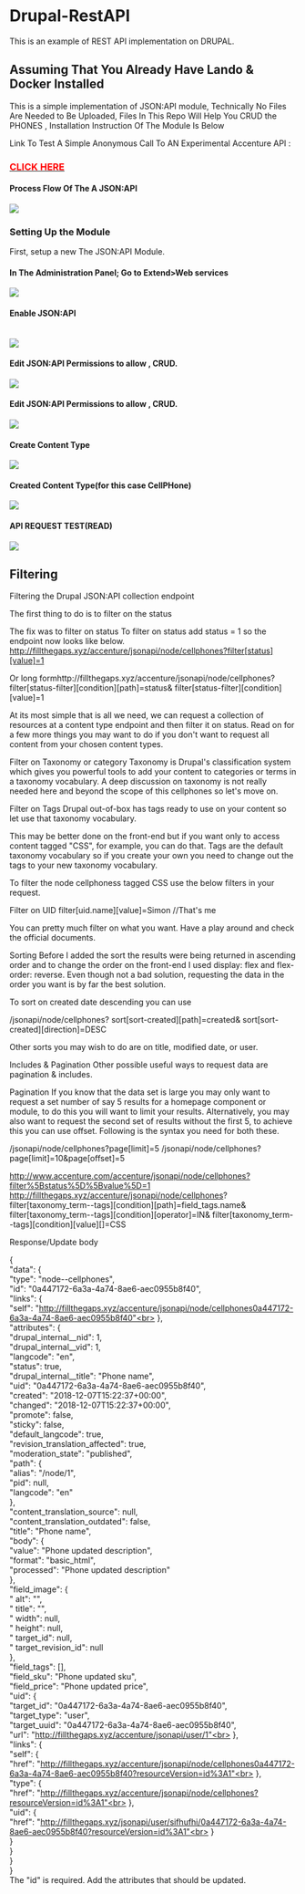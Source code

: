 # Drupal-RestAPI
This is an example of REST API implementation on DRUPAL.
<h2>Assuming That You Already Have Lando & Docker Installed</h2>
<p>This is a simple implementation of JSON:API module, Technically No Files Are Needed to Be Uploaded, Files In This Repo Will Help You CRUD the PHONES , Installation Instruction Of The Module Is Below</p>
Link To Test A Simple Anonymous Call To AN Experimental Accenture API : <a href="http://fillthegaps.xyz/accenture/jsonapi/node/cellphones?sort[sort-created][path]=created&sort[sort-created][direction]=DESC"><h3 style="color:red">CLICK HERE</H3></A>
<h4> Process Flow Of The A JSON:API </h4>
<img src="https://user-images.githubusercontent.com/13138647/184642707-07f2b3c3-f9f0-479b-ade5-e282651c5404.jpg">

<h3>Setting Up the Module</h3>
First, setup a new The JSON:API Module.
<h4>In The Administration Panel; Go to Extend>Web services</h4>
<img src="https://user-images.githubusercontent.com/13138647/184642268-75415e6d-5421-401d-96c5-f607479d42ac.PNG">
<h4> Enable JSON:API</h4>
<br>
<img src="https://user-images.githubusercontent.com/13138647/184642348-a49923e0-1e55-435a-b36a-1cd2a98c63da.PNG">
<br>

<h4> Edit JSON:API Permissions to allow , CRUD. </h4>
<img src="https://user-images.githubusercontent.com/13138647/184642428-edaf5cf5-21bd-4b5f-9380-86db6527e390.PNG">

<br>
<h4> Edit JSON:API Permissions to allow , CRUD. </h4>
<img src="https://user-images.githubusercontent.com/13138647/184642476-d7b41438-2d0d-48f1-b7b3-b2804a4024ce.PNG">
<br>
<h4>Create Content Type </h4>
<img src="https://user-images.githubusercontent.com/13138647/184642542-bd4cdf0e-0ec3-4ff7-a9a8-d875b4b278a2.PNG">
<br>
<h4>Created Content Type(for this case CellPHone) </h4>
<img src="https://user-images.githubusercontent.com/13138647/184642566-8f0ed3ae-da68-4b4a-8e21-50ad56aea8fd.PNG">
<br>
<h4>API REQUEST TEST(READ)</h4>
<img src="https://user-images.githubusercontent.com/13138647/184642656-3d9c190d-911c-4e95-8d2a-97fe2d93980e.PNG">
<br>
<h2>Filtering</h2>

Filtering the Drupal JSON:API collection endpoint

The first thing to do is to filter on the status

The fix was to filter on status
To filter on status add  status = 1 so the endpoint now looks like below.
http://fillthegaps.xyz/accenture/jsonapi/node/cellphones?filter[status][value]=1

Or long formhttp://fillthegaps.xyz/accenture/jsonapi/node/cellphones?
filter[status-filter][condition][path]=status&
filter[status-filter][condition][value]=1

At its most simple that is all we need, we can request a collection of resources at a content type endpoint and then filter it on status. Read on for a few more things you may want to do if you don't want to request all content from your chosen content types.

Filter on Taxonomy or category
Taxonomy is Drupal's classification system which gives you powerful tools to add your content to categories or terms in a taxonomy vocabulary. A deep discussion on taxonomy is not really needed here and beyond the scope of this cellphones so let's move on.

Filter on Tags
Drupal out-of-box has tags ready to use on your content so let use that taxonomy vocabulary.

This may be better done on the front-end but if you want only to access content tagged "CSS", for example, you can do that. Tags are the default taxonomy vocabulary so if you create your own you need to change out the tags to your new taxonomy vocabulary.

To filter the node cellphoness tagged CSS use the below filters in your request.

Filter on UID
filter[uid.name][value]=Simon //That's me

You can pretty much filter on what you want. Have a play around and check the official documents.

Sorting
Before I added the sort the results were being returned in ascending order and to change the order on the front-end I used display: flex and flex-order: reverse. Even though not a bad solution, requesting the data in the order you want is by far the best solution.

To sort on created date descending you can use

/jsonapi/node/cellphones?
sort[sort-created][path]=created&
sort[sort-created][direction]=DESC

Other sorts you may wish to do are on title, modified date, or user.

Includes & Pagination
Other possible useful ways to request data are pagination & includes.

Pagination
If you know that the data set is large you may only want to request a set number of say 5 results for a homepage component or module, to do this you will want to limit your results. Alternatively, you may also want to request the second set of results without the first 5, to achieve this you can use offset. Following is the syntax you need for both these.

/jsonapi/node/cellphones?page[limit]=5
/jsonapi/node/cellphones?page[limit]=10&page[offset]=5

http://www.accenture.com/accenture/jsonapi/node/cellphones?filter%5Bstatus%5D%5Bvalue%5D=1
http://fillthegaps.xyz/accenture/jsonapi/node/cellphones?
filter[taxonomy_term--tags][condition][path]=field_tags.name&
filter[taxonomy_term--tags][condition][operator]=IN&
filter[taxonomy_term--tags][condition][value][]=CSS




Response/Update body

{<br>
    "data": {<br>
        "type": "node--cellphones",<br>
        "id": "0a447172-6a3a-4a74-8ae6-aec0955b8f40",<br>
        "links": {<br>
            "self": "http://fillthegaps.xyz/accenture/jsonapi/node/cellphones0a447172-6a3a-4a74-8ae6-aec0955b8f40"<br>
        },<br>
        "attributes": {<br>
            "drupal_internal__nid": 1,<br>
            "drupal_internal__vid": 1,<br>
            "langcode": "en",<br>
            "status": true,<br>
            "drupal_internal__title": "Phone name",<br>
            "uid": "0a447172-6a3a-4a74-8ae6-aec0955b8f40",<br>
            "created": "2018-12-07T15:22:37+00:00",<br>
            "changed": "2018-12-07T15:22:37+00:00",<br>
            "promote": false,<br>
            "sticky": false,<br>
            "default_langcode": true,<br>
            "revision_translation_affected": true,<br>
            "moderation_state": "published",<br>
            "path": {<br>
                "alias": "/node/1",<br>
                "pid": null,<br>
                "langcode": "en"<br>
            },<br>
            "content_translation_source": null,<br>
            "content_translation_outdated": false,<br>
            "title": "Phone name",<br>
            "body": {<br>
                "value": "Phone updated description",<br>
                "format": "basic_html",<br>
                "processed": "Phone updated description"<br>
            },<br>
            "field_image": {<br>
                " alt": "",<br>
                " title": "",<br>
                " width": null,<br>
                " height": null,<br>
                " target_id": null,<br>
                " target_revision_id": null<br>
            },<br>
            "field_tags": [],<br>
            "field_sku": "Phone updated sku",<br>
            "field_price": "Phone updated price",<br>
            "uid": {<br>
                "target_id": "0a447172-6a3a-4a74-8ae6-aec0955b8f40",<br>
                "target_type": "user",<br>
                "target_uuid": "0a447172-6a3a-4a74-8ae6-aec0955b8f40",<br>
                "url": "http://fillthegaps.xyz/accenture/jsonapi/user/1"<br>
            },<br>
            "links": {<br>
                "self": {<br>
                    "href": "http://fillthegaps.xyz/accenture/jsonapi/node/cellphones0a447172-6a3a-4a74-8ae6-aec0955b8f40?resourceVersion=id%3A1"<br>
                },<br>
                "type": {<br>
                    "href": "http://fillthegaps.xyz/accenture/jsonapi/node/cellphones?resourceVersion=id%3A1"<br>
                },<br>
                "uid": {<br>
                    "href": "http://fillthegaps.xyz/jsonapi/user/sifhufhi/0a447172-6a3a-4a74-8ae6-aec0955b8f40?resourceVersion=id%3A1"<br>
                }<br>
            }<br>
        }<br>
    }<br>
}<br>
The "id" is required. Add the attributes that should be updated.<br>
